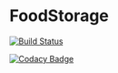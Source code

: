 # FoodStorage

[![Build Status](https://travis-ci.org/zanuccod/FoodStorage.svg?branch=master)](https://travis-ci.org/zanuccod/FoodStorage)

[![Codacy Badge](https://api.codacy.com/project/badge/Grade/d264ff763c7f46db9ca7e95a75f6a51c)](https://www.codacy.com/manual/zanuccod/FoodStorage?utm_source=github.com&amp;utm_medium=referral&amp;utm_content=zanuccod/FoodStorage&amp;utm_campaign=Badge_Grade)
